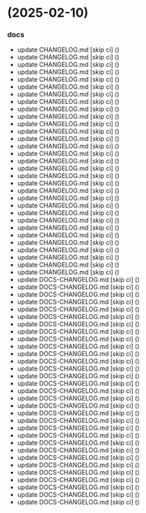 #  (2025-02-10)


### docs

* update CHANGELOG.md [skip ci] ([](https://github.com/pos-fiap-schepis/hackton-spring-app/commit/e1f18e4d0451ce018a82c040c5fcb8e401375f32))
* update CHANGELOG.md [skip ci] ([](https://github.com/pos-fiap-schepis/hackton-spring-app/commit/02dcf9d496810a9a56245dcde4e3b61e86f87bfc))
* update CHANGELOG.md [skip ci] ([](https://github.com/pos-fiap-schepis/hackton-spring-app/commit/a95e32858cf222eba608f7bf32e9b12968971606))
* update CHANGELOG.md [skip ci] ([](https://github.com/pos-fiap-schepis/hackton-spring-app/commit/1f724fbec4414b403b6b347eb215399387fe32e4))
* update CHANGELOG.md [skip ci] ([](https://github.com/pos-fiap-schepis/hackton-spring-app/commit/d3ee8c952819c1bfa2f89c3c11491ee30a5780a8))
* update CHANGELOG.md [skip ci] ([](https://github.com/pos-fiap-schepis/hackton-spring-app/commit/735bb4dbd71c24556b677cc762b7389922461217))
* update CHANGELOG.md [skip ci] ([](https://github.com/pos-fiap-schepis/hackton-spring-app/commit/6c31279e56334291b255ec15f29ca0aec9b0e094))
* update CHANGELOG.md [skip ci] ([](https://github.com/pos-fiap-schepis/hackton-spring-app/commit/28e763123b6974bf5152a85ad34f33d431791124))
* update CHANGELOG.md [skip ci] ([](https://github.com/pos-fiap-schepis/hackton-spring-app/commit/f171851058de22f1b2abef6a581491681dcbc972))
* update CHANGELOG.md [skip ci] ([](https://github.com/pos-fiap-schepis/hackton-spring-app/commit/b86d8222595929393a3127f412b9918806971f3d))
* update CHANGELOG.md [skip ci] ([](https://github.com/pos-fiap-schepis/hackton-spring-app/commit/56cb796d13e37c4e9c3d5385e09d5a45953877ac))
* update CHANGELOG.md [skip ci] ([](https://github.com/pos-fiap-schepis/hackton-spring-app/commit/704045136aafecb3dac78a3f3412a2d6a4b62adb))
* update CHANGELOG.md [skip ci] ([](https://github.com/pos-fiap-schepis/hackton-spring-app/commit/a027fa50945c051e3d46bce69e215202e7a8d2eb))
* update CHANGELOG.md [skip ci] ([](https://github.com/pos-fiap-schepis/hackton-spring-app/commit/9ea95b8bdfe4e45fbcdf6d0500dbbc56f5f7bede))
* update CHANGELOG.md [skip ci] ([](https://github.com/pos-fiap-schepis/hackton-spring-app/commit/a29976b7297309fc3b77a56c49e8d2185ab772e5))
* update CHANGELOG.md [skip ci] ([](https://github.com/pos-fiap-schepis/hackton-spring-app/commit/5f312155176cb8acdb7bce78205e8a72a4ad3656))
* update CHANGELOG.md [skip ci] ([](https://github.com/pos-fiap-schepis/hackton-spring-app/commit/7576680bbb4b43d4c23e2fbd5a41ce8482cd692f))
* update CHANGELOG.md [skip ci] ([](https://github.com/pos-fiap-schepis/hackton-spring-app/commit/3364926613dfd6ae1a55c886e8628edb4629e228))
* update CHANGELOG.md [skip ci] ([](https://github.com/pos-fiap-schepis/hackton-spring-app/commit/2c7b4251e641b8d4d8efacfb5a786184e8b1f4ca))
* update CHANGELOG.md [skip ci] ([](https://github.com/pos-fiap-schepis/hackton-spring-app/commit/75555888b05dc52de5da710fc381bf2c9b8834ea))
* update CHANGELOG.md [skip ci] ([](https://github.com/pos-fiap-schepis/hackton-spring-app/commit/621244c28d21277a5c1f8a3700465e775ebfff70))
* update CHANGELOG.md [skip ci] ([](https://github.com/pos-fiap-schepis/hackton-spring-app/commit/37377333ccc221929313af0027712250b8a60474))
* update CHANGELOG.md [skip ci] ([](https://github.com/pos-fiap-schepis/hackton-spring-app/commit/25a66b814a4fd8fdce32b37c47edfab1c44cc6e2))
* update CHANGELOG.md [skip ci] ([](https://github.com/pos-fiap-schepis/hackton-spring-app/commit/e751cefc1e4c0d76b3db16287e503e1e9707d3e1))
* update CHANGELOG.md [skip ci] ([](https://github.com/pos-fiap-schepis/hackton-spring-app/commit/582bc26a8e421817557fa5bb850702d11a208db3))
* update CHANGELOG.md [skip ci] ([](https://github.com/pos-fiap-schepis/hackton-spring-app/commit/d8a9e8556f7c09afc49e0cef9731fd195ac81731))
* update CHANGELOG.md [skip ci] ([](https://github.com/pos-fiap-schepis/hackton-spring-app/commit/6df3e18560fe479d2c07296656c06a83d05068db))
* update CHANGELOG.md [skip ci] ([](https://github.com/pos-fiap-schepis/hackton-spring-app/commit/448965c4d1910632bc0a557969e4b3e6c6279c8f))
* update CHANGELOG.md [skip ci] ([](https://github.com/pos-fiap-schepis/hackton-spring-app/commit/37cd5a7e8f804c886029f95ad1ed1f6391b74b6b))
* update CHANGELOG.md [skip ci] ([](https://github.com/pos-fiap-schepis/hackton-spring-app/commit/9b643abda9a44761fad50258d11e547e2c1dd59f))
* update CHANGELOG.md [skip ci] ([](https://github.com/pos-fiap-schepis/hackton-spring-app/commit/f6f9863aa7aa50e17e8bf48ebd615c3e58919598))
* update DOCS-CHANGELOG.md [skip ci] ([](https://github.com/pos-fiap-schepis/hackton-spring-app/commit/fa84d7655ff350512fe72e5bc46656765ed85f45))
* update DOCS-CHANGELOG.md [skip ci] ([](https://github.com/pos-fiap-schepis/hackton-spring-app/commit/15c9b845700fd18fac7cc4f587b421fe853bea6c))
* update DOCS-CHANGELOG.md [skip ci] ([](https://github.com/pos-fiap-schepis/hackton-spring-app/commit/948751014029191b872302701e43cae69e807cd9))
* update DOCS-CHANGELOG.md [skip ci] ([](https://github.com/pos-fiap-schepis/hackton-spring-app/commit/0017cd7d0630d5abb9acd712b9e9b5437cf4fc6a))
* update DOCS-CHANGELOG.md [skip ci] ([](https://github.com/pos-fiap-schepis/hackton-spring-app/commit/2005a3ddf8c80f19e600679da52849188315b9f6))
* update DOCS-CHANGELOG.md [skip ci] ([](https://github.com/pos-fiap-schepis/hackton-spring-app/commit/3a87215461a844c7a552cefd20c8f52280d54a6e))
* update DOCS-CHANGELOG.md [skip ci] ([](https://github.com/pos-fiap-schepis/hackton-spring-app/commit/e6fc4d3a21c226a9565dea26066b8e48776fa6db))
* update DOCS-CHANGELOG.md [skip ci] ([](https://github.com/pos-fiap-schepis/hackton-spring-app/commit/b9037047c2ec4cd5518fd1f17caf2dd174fa3763))
* update DOCS-CHANGELOG.md [skip ci] ([](https://github.com/pos-fiap-schepis/hackton-spring-app/commit/85b6e3e6f0fda96523af495a7c85ba0fd4f71ebd))
* update DOCS-CHANGELOG.md [skip ci] ([](https://github.com/pos-fiap-schepis/hackton-spring-app/commit/33397c4b8d6078fb8e4ed2089f09a29730b6b2df))
* update DOCS-CHANGELOG.md [skip ci] ([](https://github.com/pos-fiap-schepis/hackton-spring-app/commit/25ae630c3eebd744209b8b818f0979cc25dd1672))
* update DOCS-CHANGELOG.md [skip ci] ([](https://github.com/pos-fiap-schepis/hackton-spring-app/commit/f8a47f02111b6f8b340e27509a184455afba42d8))
* update DOCS-CHANGELOG.md [skip ci] ([](https://github.com/pos-fiap-schepis/hackton-spring-app/commit/fb90143a02f8c85ca6f0cfd0de696e4f96b5430d))
* update DOCS-CHANGELOG.md [skip ci] ([](https://github.com/pos-fiap-schepis/hackton-spring-app/commit/88797883e1689b81d704eb270a608d229a89a873))
* update DOCS-CHANGELOG.md [skip ci] ([](https://github.com/pos-fiap-schepis/hackton-spring-app/commit/8e35778dc0e519daab238d79e8f2a88be072b576))
* update DOCS-CHANGELOG.md [skip ci] ([](https://github.com/pos-fiap-schepis/hackton-spring-app/commit/e526bd396eace15525349538ea61f3beb16c9e66))
* update DOCS-CHANGELOG.md [skip ci] ([](https://github.com/pos-fiap-schepis/hackton-spring-app/commit/2c459b31ddc3847c378469f1ecb696b39eb44704))
* update DOCS-CHANGELOG.md [skip ci] ([](https://github.com/pos-fiap-schepis/hackton-spring-app/commit/ddfced1d54d2af0220075c33860e17cac8fc14d2))
* update DOCS-CHANGELOG.md [skip ci] ([](https://github.com/pos-fiap-schepis/hackton-spring-app/commit/087426d7811c1713b88ab10b3a1338dc74852f24))
* update DOCS-CHANGELOG.md [skip ci] ([](https://github.com/pos-fiap-schepis/hackton-spring-app/commit/f3c47840619f394f568ce4c8c65f5e75f4ef10f6))
* update DOCS-CHANGELOG.md [skip ci] ([](https://github.com/pos-fiap-schepis/hackton-spring-app/commit/28d8e5050074c078c360aad2d057a03938af54bd))
* update DOCS-CHANGELOG.md [skip ci] ([](https://github.com/pos-fiap-schepis/hackton-spring-app/commit/e3c1921cfbbdda0f07a4a6f898b55f0495452ece))
* update DOCS-CHANGELOG.md [skip ci] ([](https://github.com/pos-fiap-schepis/hackton-spring-app/commit/b43e925edf933aa4355c44d152ae2f23e0dbdb16))
* update DOCS-CHANGELOG.md [skip ci] ([](https://github.com/pos-fiap-schepis/hackton-spring-app/commit/4afddd33651e81d457e4c49f4a1b900985a364e4))
* update DOCS-CHANGELOG.md [skip ci] ([](https://github.com/pos-fiap-schepis/hackton-spring-app/commit/e0b4359f074cee9321702b86b467610db6a5fec4))
* update DOCS-CHANGELOG.md [skip ci] ([](https://github.com/pos-fiap-schepis/hackton-spring-app/commit/0a76710950fc29c2d402f377d4f2a749d554cc8c))
* update DOCS-CHANGELOG.md [skip ci] ([](https://github.com/pos-fiap-schepis/hackton-spring-app/commit/1a827abb17c3bc350eee2ef8c6f3b09d9998b305))
* update DOCS-CHANGELOG.md [skip ci] ([](https://github.com/pos-fiap-schepis/hackton-spring-app/commit/8d89c5a7d26224fdd5fc7a94d97d28c6038e5cb8))
* update DOCS-CHANGELOG.md [skip ci] ([](https://github.com/pos-fiap-schepis/hackton-spring-app/commit/e8401ea2b5ce9b5e2d28fa0f18235abfc7b82bea))
* update DOCS-CHANGELOG.md [skip ci] ([](https://github.com/pos-fiap-schepis/hackton-spring-app/commit/62b5f6b0b64aca1703c125c338fbe0590362d75f))
* update DOCS-CHANGELOG.md [skip ci] ([](https://github.com/pos-fiap-schepis/hackton-spring-app/commit/ad01305fe935cb9235928ddbf217db27a80fc37d))



